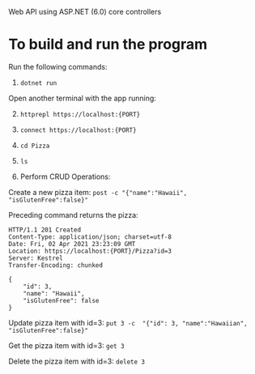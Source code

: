 Web API using ASP.NET (6.0) core controllers

# To build and run the program

Run the following commands:

1. `dotnet run`

Open another terminal with the app running:
 
2. `httprepl https://localhost:{PORT}`

3. `connect https://localhost:{PORT}`

4. `cd Pizza`

5. `ls`

6. Perform CRUD Operations:

Create a new pizza item:
`post -c "{"name":"Hawaii", "isGlutenFree":false}"`

Preceding command returns the pizza:

```
HTTP/1.1 201 Created
Content-Type: application/json; charset=utf-8
Date: Fri, 02 Apr 2021 23:23:09 GMT
Location: https://localhost:{PORT}/Pizza?id=3
Server: Kestrel
Transfer-Encoding: chunked

{
    "id": 3,
    "name": "Hawaii",
    "isGlutenFree": false
}
```

Update pizza item with id=3:
`put 3 -c  "{"id": 3, "name":"Hawaiian", "isGlutenFree":false}"`

Get the pizza item with id=3:
`get 3`

Delete the pizza item with id=3:
`delete 3`


